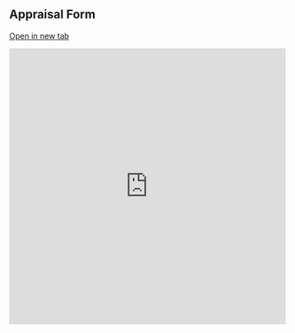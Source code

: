 ## Appraisal Form
[Open in new tab](https://forms.zohopublic.com/lukemcdougald/form/RequestforAppraisal/formperma/fG73ko1S-IypT-zPcWSkFF4NXUmurnjdSMWvFI3F8q0)
<iframe frameborder="0" style="height:500px;width:99%;border:none;" src='https://forms.zohopublic.com/lukemcdougald/form/RequestforAppraisal/formperma/fG73ko1S-IypT-zPcWSkFF4NXUmurnjdSMWvFI3F8q0'>Loading Form...</iframe>